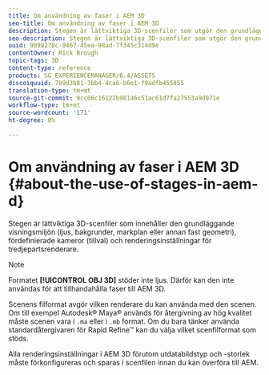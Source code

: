 ```yaml
---
title: Om användning av faser i AEM 3D
seo-title: Om användning av faser i AEM 3D
description: Stegen är lättviktiga 3D-scenfiler som utgör den grundläggande visningsmiljön.
seo-description: Stegen är lättviktiga 3D-scenfiler som utgör den grundläggande visningsmiljön.
uuid: 9098278c-0467-45ea-98ad-7f345c314d9e
contentOwner: Rick Brough
topic-tags: 3D
content-type: reference
products: SG_EXPERIENCEMANAGER/6.4/ASSETS
discoiquuid: 7b9d3b81-3bb4-4ca6-b6e1-f9adfb455855
translation-type: tm+mt
source-git-commit: 9cc06c16122b98146c51ac61d7fa27553a9d971e
workflow-type: tm+mt
source-wordcount: '171'
ht-degree: 0%

---
```



# Om användning av faser i AEM 3D {#about-the-use-of-stages-in-aem-d}

Stegen är lättviktiga 3D-scenfiler som innehåller den grundläggande visningsmiljön (ljus, bakgrunder, markplan eller annan fast geometri), fördefinierade kameror (tillval) och renderingsinställningar för tredjepartsrenderare.

>[!NOTE]
>
>Formatet **[!UICONTROL OBJ 3D]** stöder inte ljus. Därför kan den inte användas för att tillhandahålla faser till AEM 3D.

Scenens filformat avgör vilken renderare du kan använda med den scenen. Om till exempel Autodesk® Maya® används för återgivning av hög kvalitet måste scenen vara i `.ma` eller i `.mb` format. Om du bara tänker använda standardåtergivaren för Rapid Refine™ kan du välja vilket scenfilformat som stöds.

Alla renderingsinställningar i AEM 3D förutom utdatabildstyp och -storlek måste förkonfigureras och sparas i scenfilen innan du kan överföra till AEM.